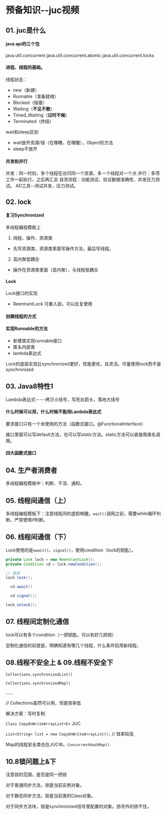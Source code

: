 # 预备知识--juc视频

## 01. juc是什么

#### java api的三个包
java.util.concurrent
java.util.concurrent.atomic
java.util.concurrent.locks

#### 进程、线程的基础。
线程状态：
* new（新建）
* Runnable（准备就绪）
* Blocked（阻塞）
* Waiting（**不见不散**）
* Timed_Waiting（**过时不候**）
* Terminated（终结）

wait和sleep区别
* wait放开资源/锁（在哪睡，在哪醒），Object的方法
* sleep不放开

#### 并发和并行
并发：同一时刻，多个线程在访问同一个资源，多一个线程对一个点
并行：多项工作一起执行，之后再汇总
自测流程：功能测试、验证数据准确性、并发压力测试。
AD工具--测试并发，压力测试。


## 02. lock

#### 复习Synchronized
多线程编程模板上
1. 线程、操作、资源类
* 先写资源类，资源类里面写操作方法，最后写线程。
2. 高内聚低耦合
* 操作在资源类里面（高内聚），与线程低耦合

#### Lock
Lock接口的实现
* ReentrantLock  可重入锁，可以反复使用

#### 创建线程的方式

#### 实现Runnable的方法
* 新建类实现runnable接口
* 匿名内部类
* lambda表达式

Lock的底层实现比synchronized更好，性能更优，且灵活。尽量使用lock而不是synchronized

## 03. Java8特性1
Lambda表达式-----拷贝小括号，写死右箭头，落地大括号

#### 什么时候可以用，什么时候不能用Lambda表达式
要求接口只有一个未使用的方法（函数式接口。@FunctionalInterface）

接口里面可以写default方法，也可以写static方法。static方法可以直接用类名调用。

#### 四大函数式接口

## 04. 生产者消费者

多线程编程模板中：判断、干活、通知。

## 05. 线程间通信（上）

多线程编程模板下：注意线程间的虚假唤醒。`wait()`调用之前，需要while循环判断。严禁使用if判断。

## 06. 线程间通信（下）

Lock使用的是`await()`、`signal()`，使用condition（lock的钥匙）。

```java
private Lock lock = new ReentrantLock();
private Condition cd = lock.newCondition();

// 使用
lock.lock();

  cd.await()

  cd.signal();

lock.unlock();
```

## 07. 线程间定制化通信

lock可以有多个condition（一把钥匙，可以有好几把锁）

定制化通信的前提是，明确知道有哪几个线程，什么条件启用新线程。


## 08.线程不安全上 & 09.线程不安全下

`Collections.synchronizedList()` 

`Collections.synchronizedMap()`

……

// Collections虽然可以用，但是效率低

解决方案：写时复制

`Class CopyOnWriteArrayList<E>`   JUC

`List<String> list = new CopyOnWriteArrayList();` // 效率较高

Map的线程安全类也在JUC中。`ConcurrentHashMap()`

## 10.8锁问题上&下

注意锁的范围，是否是同一把锁

对于普通同步方法，锁是当前实例对象。

对于静态同步方法，锁是当前类的Class对象。

对于同步方法块，锁是synchronized括号里配置的对象。括号外的锁不住。










